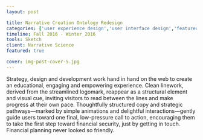 ```yaml
---
layout: post

title: Narrative Creation Ontology Redesign
categories: ['user experience design','user interface design','featured']
timeline: Fall 2016 - Winter 2016
tools: Sketch
client: Narrative Science
featured: true

cover: img-post-cover-5.jpg
---
```


<p>Strategy, design and development work hand in hand on the web to create an educational, engaging and empowering experience. Clean linework, derived from the streamlined logomark, reappear as a structural element and visual cue, inviting visitors to read between the lines and make progress at their own pace. Thoughtfully structured copy and strategic pathways—marked by simple animations and delightful interactions—gently guide users toward one final, low-pressure call to action, encouraging them to take the first step toward financial security, just by getting in touch. Financial planning never looked so friendly.</p>
